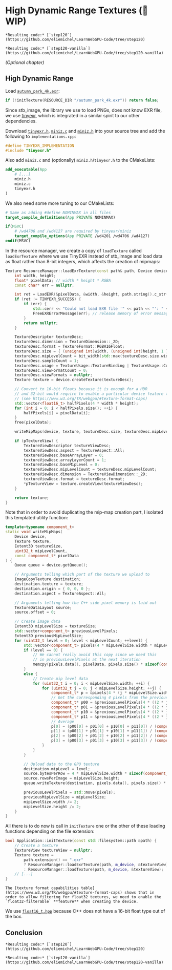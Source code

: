 High Dynamic Range Textures (🚧WIP)
===========================

````{tab} With webgpu.hpp
*Resulting code:* [`step120`](https://github.com/eliemichel/LearnWebGPU-Code/tree/step120)
````

````{tab} Vanilla webgpu.h
*Resulting code:* [`step120-vanilla`](https://github.com/eliemichel/LearnWebGPU-Code/tree/step120-vanilla)
````

*(Optional chapter)*

High Dynamic Range
------------------

Load [`autumn_park_4k.exr`](../../data/autumn_park_4k.exr):

```C++
if (!initTexture(RESOURCE_DIR "/autumn_park_4k.exr")) return false;
```

Since stb_image, the library we use to load PNGs, does not know EXR file, we use [tinyexr](https://github.com/syoyo/tinyexr), which is integrated in a similar spirit to our other dependencies.

Download [`tinyexr.h`](https://github.com/syoyo/tinyexr/raw/02310c77e5156c36fedf6cf810c4071e3f83906f/tinyexr.h), [`miniz.c`](https://raw.githubusercontent.com/syoyo/tinyexr/02310c77e5156c36fedf6cf810c4071e3f83906f/deps/miniz/miniz.c) and [`miniz.h`](https://raw.githubusercontent.com/syoyo/tinyexr/02310c77e5156c36fedf6cf810c4071e3f83906f/deps/miniz/miniz.h) into your source tree and add the following to `implementations.cpp`:

```C++
#define TINYEXR_IMPLEMENTATION
#include "tinyexr.h"
```

Also add `miniz.c` and (optionally) `miniz.h`/`tinyexr.h` to the CMakeLists:

```CMake
add_executable(App
	# [...]
	miniz.h
	miniz.c
	tinyexr.h
)
```

We also need some more tuning to our CMakeLists:

```CMake
# Same as adding #define NOMINMAX in all files
target_compile_definitions(App PRIVATE NOMINMAX)

if(MSVC)
	# /wd4706 and /wd4127 are required by tinyexr/miniz
	target_compile_options(App PRIVATE /wd4201 /wd4706 /wd4127)
endif(MSVC)
```

In the resource manager, we create a copy of `loadTexture` called `loadExrTexture` where we use TinyEXR instead of stb_image and load data as float rather than 8-bit integers, which affects the creation of mipmaps:

```C++
Texture ResourceManager::loadExrTexture(const path& path, Device device, TextureView* pTextureView) {
	int width, height;
	float* pixelData; // width * height * RGBA
	const char* err = nullptr;

	int ret = LoadEXR(&pixelData, &width, &height, path.string().c_str(), &err);
	if (ret != TINYEXR_SUCCESS) {
		if (err) {
			std::cerr << "Could not load EXR file '" << path << "': " << err << std::endl;
			FreeEXRErrorMessage(err); // release memory of error message.
		}
		return nullptr;
	}

	TextureDescriptor textureDesc;
	textureDesc.dimension = TextureDimension::_2D;
	textureDesc.format = TextureFormat::RGBA16Float;
	textureDesc.size = { (unsigned int)width, (unsigned int)height, 1 };
	textureDesc.mipLevelCount = bit_width(std::max(textureDesc.size.width, textureDesc.size.height));
	textureDesc.sampleCount = 1;
	textureDesc.usage = TextureUsage::TextureBinding | TextureUsage::CopyDst;
	textureDesc.viewFormatCount = 0;
	textureDesc.viewFormats = nullptr;
	Texture texture = device.createTexture(textureDesc);

	// Convert to 16-bit floats because it is enough for a HDR
	// and 32-bit would require to enable a particular device feature to be filterable
	// (see https://www.w3.org/TR/webgpu/#texture-format-caps)
	std::vector<float16_t> halfPixels(4 * width * height);
	for (int i = 0; i < halfPixels.size(); ++i) {
		halfPixels[i] = pixelData[i];
	}
	free(pixelData);

	writeMipMaps(device, texture, textureDesc.size, textureDesc.mipLevelCount, halfPixels.data());

	if (pTextureView) {
		TextureViewDescriptor textureViewDesc;
		textureViewDesc.aspect = TextureAspect::All;
		textureViewDesc.baseArrayLayer = 0;
		textureViewDesc.arrayLayerCount = 1;
		textureViewDesc.baseMipLevel = 0;
		textureViewDesc.mipLevelCount = textureDesc.mipLevelCount;
		textureViewDesc.dimension = TextureViewDimension::_2D;
		textureViewDesc.format = textureDesc.format;
		*pTextureView = texture.createView(textureViewDesc);
	}

	return texture;
}
```

Note that in order to avoid duplicating the mip-map creation part, I isolated this templated utility function:

```C++
template<typename component_t>
static void writeMipMaps(
	Device device,
	Texture texture,
	Extent3D textureSize,
	uint32_t mipLevelCount,
	const component_t* pixelData
) {
	Queue queue = device.getQueue();

	// Arguments telling which part of the texture we upload to
	ImageCopyTexture destination;
	destination.texture = texture;
	destination.origin = { 0, 0, 0 };
	destination.aspect = TextureAspect::All;

	// Arguments telling how the C++ side pixel memory is laid out
	TextureDataLayout source;
	source.offset = 0;

	// Create image data
	Extent3D mipLevelSize = textureSize;
	std::vector<component_t> previousLevelPixels;
	Extent3D previousMipLevelSize;
	for (uint32_t level = 0; level < mipLevelCount; ++level) {
		std::vector<component_t> pixels(4 * mipLevelSize.width * mipLevelSize.height);
		if (level == 0) {
			// We cannot really avoid this copy since we need this
			// in previousLevelPixels at the next iteration
			memcpy(pixels.data(), pixelData, pixels.size() * sizeof(component_t));
		}
		else {
			// Create mip level data
			for (uint32_t i = 0; i < mipLevelSize.width; ++i) {
				for (uint32_t j = 0; j < mipLevelSize.height; ++j) {
					component_t* p = &pixels[4 * (j * mipLevelSize.width + i)];
					// Get the corresponding 4 pixels from the previous level
					component_t* p00 = &previousLevelPixels[4 * ((2 * j + 0) * previousMipLevelSize.width + (2 * i + 0))];
					component_t* p01 = &previousLevelPixels[4 * ((2 * j + 0) * previousMipLevelSize.width + (2 * i + 1))];
					component_t* p10 = &previousLevelPixels[4 * ((2 * j + 1) * previousMipLevelSize.width + (2 * i + 0))];
					component_t* p11 = &previousLevelPixels[4 * ((2 * j + 1) * previousMipLevelSize.width + (2 * i + 1))];
					// Average
					p[0] = (p00[0] + p01[0] + p10[0] + p11[0]) / (component_t)4;
					p[1] = (p00[1] + p01[1] + p10[1] + p11[1]) / (component_t)4;
					p[2] = (p00[2] + p01[2] + p10[2] + p11[2]) / (component_t)4;
					p[3] = (p00[3] + p01[3] + p10[3] + p11[3]) / (component_t)4;
				}
			}
		}

		// Upload data to the GPU texture
		destination.mipLevel = level;
		source.bytesPerRow = 4 * mipLevelSize.width * sizeof(component_t);
		source.rowsPerImage = mipLevelSize.height;
		queue.writeTexture(destination, pixels.data(), pixels.size() * sizeof(component_t), source, mipLevelSize);

		previousLevelPixels = std::move(pixels);
		previousMipLevelSize = mipLevelSize;
		mipLevelSize.width /= 2;
		mipLevelSize.height /= 2;
	}
}
```

All there is to do now is call in `initTexture` one or the other of these loading functions depending on the file extension:

```C++
bool Application::initTexture(const std::filesystem::path &path) {
	// Create a texture
	TextureView textureView = nullptr;
	Texture texture =
		path.extension() == ".exr"
		? ResourceManager::loadExrTexture(path, m_device, &textureView)
		: ResourceManager::loadTexture(path, m_device, &textureView);
	// [...]
}
```

```{important}
The [texture format capabilities table](https://www.w3.org/TR/webgpu/#texture-format-caps) shows that in order to allow filtering for float32 textures, we need to enable the `float32-filterable` **feature** when creating the device.
```

We use [`float16_t.hpp`](../../data/float16_t.hpp) because C++ does not have a 16-bit float type out of the box.

Conclusion
----------

````{tab} With webgpu.hpp
*Resulting code:* [`step120`](https://github.com/eliemichel/LearnWebGPU-Code/tree/step120)
````

````{tab} Vanilla webgpu.h
*Resulting code:* [`step120-vanilla`](https://github.com/eliemichel/LearnWebGPU-Code/tree/step120-vanilla)
````
